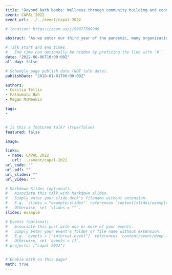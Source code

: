 ```yaml
---
title: "Beyond bath bombs: Wellness through community building and connection at uOttawa Library"
event: CAPAL 2022
event_url: ../../event/capal-2022

# location: https://zoom.us/j/99077508905

abstract: "As we enter our third year of the pandemic, many organizations, including academic libraries, are recognizing the continuous and significant need to emphasize the health and wellbeing of employees. The social isolation and increased caregiving responsibilities, among other issues, have contributed to burnout in many employees. With remote work and interacting exclusively through screens, some of the sense of community brought by the workplace has been lost. From employee assistance programs to wellness stipends, managers and leaders have attempted to provide benefits that will get staff back on track. But is it wise to promote these options without accounting for the principles that underscore equity, diversity, and inclusion (EDI)? Are these programs truly improving the wellness of employees? Is the strong emphasis on individual wellbeing detrimental to the idea of collective wellbeing? How can all library workers contribute to a greater sense of wellness in their workplaces beyond the pandemic? As we learned to navigate these challenges, we wished to remain committed to our own wellbeing and our desire to foster a sense of belonging and community in the library, while staying true to the organization’s vision of championing EDI, accessibility, and anti-racism initiatives including outreach events, collection building, and human-centered services. In this session, participants will hear from three uOttawa Library employees: a manager, an Inclusion Librarian and a Data Support Specialist. They will outline the inclusion work they are doing internally, and with the wider uOttawa community, and discuss how this intersects with ideas of wellness."

# Talk start and end times.
#   End time can optionally be hidden by prefixing the line with `#`.
date: "2022-06-06T10:00:00Z"
all_day: false

# Schedule page publish date (NOT talk date).
publishDate: "2010-01-01T00:00:00Z"

authors:
- Cecilia Tellis
- Fatoumata Bah
- Megan McMeekin

tags: 
- 


# Is this a featured talk? (true/false)
featured: false

image:

links:
 - name: CAPAL 2022
   url: ../event/capal-2022
url_code: ""
url_pdf: ""
url_slides: ""
url_video: ""

# Markdown Slides (optional).
#   Associate this talk with Markdown slides.
#   Simply enter your slide deck's filename without extension.
#   E.g. `slides = "example-slides"` references `content/slides/example-slides.md`.
#   Otherwise, set `slides = ""`.
slides: example

# Events (optional).
#   Associate this post with one or more of your events.
#   Simply enter your event's folder or file name without extension.
#   E.g. `events = ["internal-event"]` references `content/event/deep-learning/index.md`.
#   Otherwise, set `events = []`.
# projects: ["capal-2022"]


# Enable math on this page?
math: true
---
```


